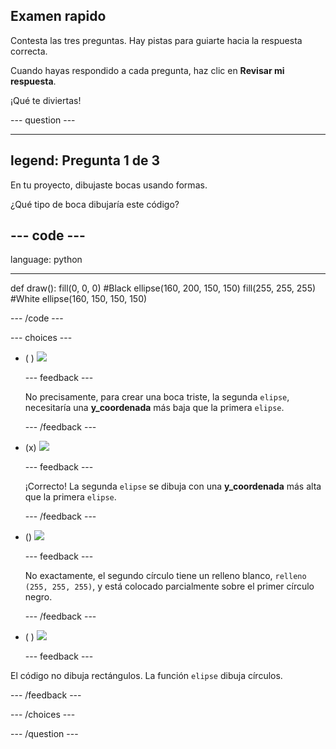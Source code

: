 ## Examen rapido

Contesta las tres preguntas. Hay pistas para guiarte hacia la respuesta correcta.

Cuando hayas respondido a cada pregunta, haz clic en **Revisar mi respuesta**.

¡Qué te diviertas!

--- question ---

---
legend: Pregunta 1 de 3
---

En tu proyecto, dibujaste bocas usando formas.

¿Qué tipo de boca dibujaría este código?

--- code ---
---
language: python

---
def draw(): fill(0, 0, 0) #Black ellipse(160, 200, 150, 150) fill(255, 255, 255) #White ellipse(160, 150, 150, 150)

--- /code ---

--- choices ---

- ( ) ![](images/sad-mouth.png)

  --- feedback ---

  No precisamente, para crear una boca triste, la segunda `elipse`, necesitaría una **y_coordenada** más baja que la primera `elipse`.

  --- /feedback ---

- (x) ![](images/happy-mouth.png)

  --- feedback ---

  ¡Correcto! La segunda `elipse` se dibuja con una **y_coordenada** más alta que la primera `elipse`.

  --- /feedback ---

- () ![](images/circle-mouth.png)

  --- feedback ---

   No exactamente, el segundo círculo tiene un relleno blanco, `relleno (255, 255, 255)`, y está colocado parcialmente sobre el primer círculo negro.

  --- /feedback ---

- ( ) ![](images/square-mouth.png)

  --- feedback ---

El código no dibuja rectángulos. La función `elipse` dibuja círculos.

  --- /feedback ---

--- /choices ---

--- /question ---
